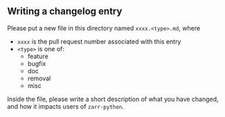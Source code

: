 Writing a changelog entry
-------------------------

Please put a new file in this directory named `xxxx.<type>.md`, where

- `xxxx` is the pull request number associated with this entry
- `<type>` is one of:
  - feature
  - bugfix
  - doc
  - removal
  - misc

Inside the file, please write a short description of what you have changed, and how it impacts users of `zarr-python`.
